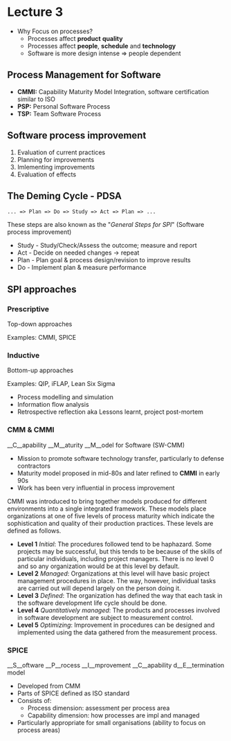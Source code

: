 Lecture 3
=========

* Why Focus on processes?
  * Processes affect **product** **quality**
  * Processes affect **people**, **schedule** and **technology**
  * Software is more design intense => people dependent

## Process Management for Software ##
* **CMMI:** Capability Maturity Model Integration, software certification
  similar to ISO
* **PSP:** Personal Software Process
* **TSP:** Team Software Process

## Software process improvement ##
1. Evaluation of current practices
1. Planning for improvements
1. Imlementing improvements
1. Evaluation of effects

## The Deming Cycle - PDSA ##

```
... => Plan => Do => Study => Act => Plan => ...
```

These steps are also known as the "*General Steps for SPI*"
(Software process improvement)

* Study - Study/Check/Assess the outcome; measure and report
* Act - Decide on needed changes -> repeat
* Plan - Plan goal & process design/revision to improve results
* Do - Implement plan & measure performance

## SPI approaches ##

### Prescriptive ###
Top-down approaches

Examples: CMMI, SPICE

### Inductive ###
Bottom-up approaches

Examples: QIP, iFLAP, Lean Six Sigma

* Process modelling and simulation
* Information flow analysis
* Retrospective reflection aka Lessons learnt, project post-mortem

### CMM & CMMI ###
__C__apability __M__aturity __M__odel for Software (SW-CMM)

* Mission to promote software technology transfer, particularly to defense
  contractors
* Maturity model proposed in mid-80s and later refined to __CMMI__ in early 90s
* Work has been very influential in process improvement

CMMI was introduced to bring together models produced for different environments
into a single integrated framework. These models place organizations at one of
five levels of process maturity which indicate the sophistication and quality of
their production practices. These levels are defined as follows.

* **Level 1** *Initial*: The procedures followed tend to be haphazard. Some
  projects may be successful, but this tends to be because of the skills of
  particular individuals, including project managers. There is no level 0 and
  so any organization would be at this level by default.
* **Level 2** *Managed*: Organizations at this level will have basic project
  management procedures in place. The way, however, individual tasks are carried
  out will depend largely on the person doing it.
* **Level 3** *Defined*: The organization has defined the way that each task in
  the software development life cycle should be done.
* **Level 4** *Quantitatively managed*: The products and processes involved in
  software development are subject to measurement control.
* **Level 5** *Optimizing*: Improvement in procedures can be designed and
  implemented using the data gathered from the measurement process.

### SPICE ###
__S__oftware __P__rocess __I__mprovement __C__apability d__E__termination model

* Developed from CMM
* Parts of SPICE defined as ISO standard
* Consists of:
  * Process dimension: assessment per process area
  * Capability dimension: how processes are impl and managed
* Particularly appropriate for small organisations (ability to focus on process
  areas)
